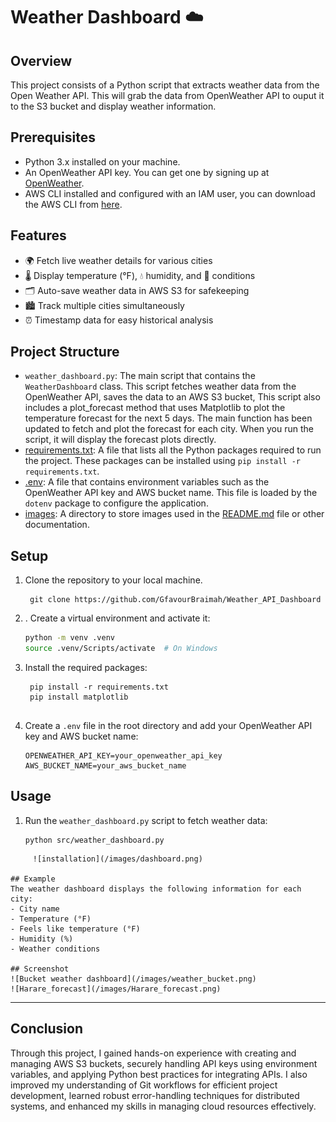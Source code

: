 
  
# Weather Dashboard ☁️

## Overview
This project consists of a Python script that extracts weather data from the Open Weather API. This will grab the data from OpenWeather API to ouput it to the S3 bucket and display weather information. 

## Prerequisites
- Python 3.x installed on your machine.
- An OpenWeather API key. You can get one by signing up at [OpenWeather](https://home.openweathermap.org/users/sign_up).
- AWS CLI installed and configured with an IAM user, you can download the AWS CLI from [here](https://aws.amazon.com/cli/).
  
  
## Features

- 🌍 Fetch live weather details for various cities
- 🌡️ Display temperature (°F), 💧 humidity, and 🌈 conditions
- 🗂️ Auto-save weather data in AWS S3 for safekeeping
- 🏙️ Track multiple cities simultaneously
- ⏰ Timestamp data for easy historical analysis


## Project Structure
- `weather_dashboard.py`: The main script that contains the `WeatherDashboard` class. This script fetches weather data from the OpenWeather API, saves the data to an AWS S3 bucket, This script also includes a plot_forecast method that uses Matplotlib to plot the temperature forecast for the next 5 days. The main function has been updated to fetch and plot the forecast for each city. When you run the script, it will display the forecast plots directly.
- [requirements.txt](http://_vscodecontentref_/1): A file that lists all the Python packages required to run the project. These packages can be installed using `pip install -r requirements.txt`.
- [.env](http://_vscodecontentref_/2): A file that contains environment variables such as the OpenWeather API key and AWS bucket name. This file is loaded by the `dotenv` package to configure the application.
- [images](http://_vscodecontentref_/3): A directory to store images used in the [README.md](http://_vscodecontentref_/3) file or other documentation.

## Setup
1. Clone the repository to your local machine.
   ```
    git clone https://github.com/GfavourBraimah/Weather_API_Dashboard
   ```

2. . Create a virtual environment and activate it:
    ```bash
    python -m venv .venv
    source .venv/Scripts/activate  # On Windows
    ```
3. Install the required packages:
   ```
    pip install -r requirements.txt
    pip install matplotlib
    
4. Create a `.env` file in the root directory and add your OpenWeather API key and AWS bucket name:
    ```
    OPENWEATHER_API_KEY=your_openweather_api_key
    AWS_BUCKET_NAME=your_aws_bucket_name

## Usage
1. Run the `weather_dashboard.py` script to fetch weather data:
    ```
    python src/weather_dashboard.py
```
     ![installation](/images/dashboard.png)
     
## Example
The weather dashboard displays the following information for each city:
- City name
- Temperature (°F)
- Feels like temperature (°F)
- Humidity (%)
- Weather conditions

## Screenshot
![Bucket weather dashboard](/images/weather_bucket.png)   
![Harare_forecast](/images/Harare_forecast.png)       

```
 ---

## Conclusion

Through this project, I gained hands-on experience with creating and managing AWS S3 buckets, securely handling API keys using environment variables, and applying Python best practices for integrating APIs. I also improved my understanding of Git workflows for efficient project development, learned robust error-handling techniques for distributed systems, and enhanced my skills in managing cloud resources effectively.

